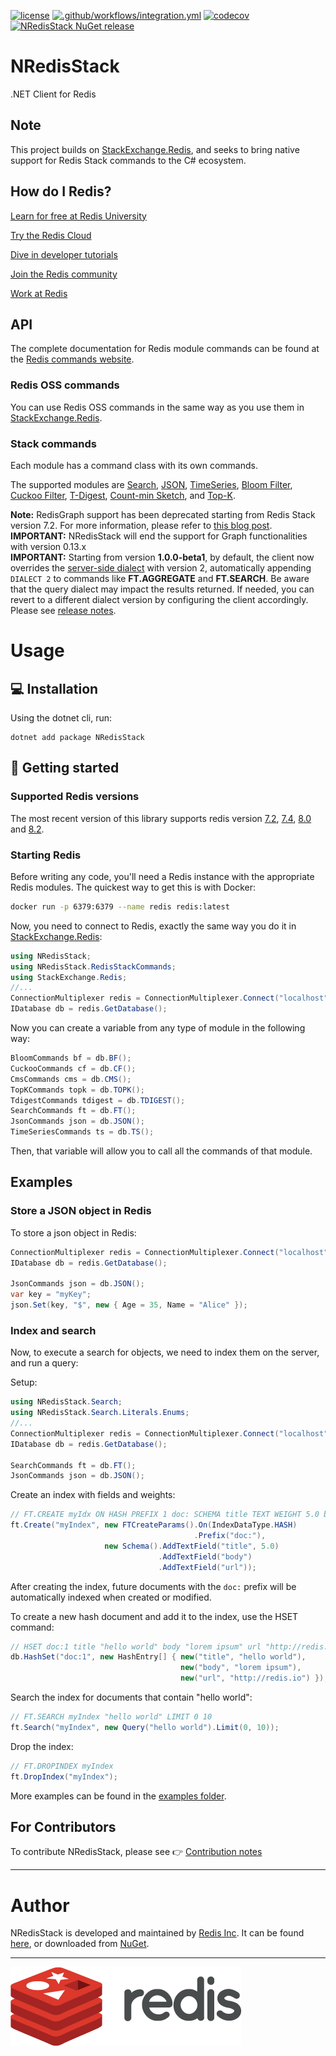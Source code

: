 [![license](https://img.shields.io/github/license/redis/NRedisStack.svg)](https://raw.githubusercontent.com/redis/NRedisStack/master/LICENSE)
[![.github/workflows/integration.yml](https://github.com/redis/NRedisStack/actions/workflows/integration.yml/badge.svg)](https://github.com/redis/NRedisStack/actions/workflows/integration.yml)
[![codecov](https://codecov.io/gh/redis/NRedisStack/branch/master/graph/badge.svg?token=4B0KCNK12D)](https://codecov.io/gh/redis/NRedisStack)
[![NRedisStack NuGet release](https://img.shields.io/nuget/v/NRedisStack.svg?label=nuget&logo=nuget)](https://www.nuget.org/packages/NRedisStack)


# NRedisStack

.NET Client for Redis

## Note

This project builds on [StackExchange.Redis](https://github.com/StackExchange/StackExchange.Redis), and seeks to bring native support for Redis Stack commands to the C# ecosystem.

## How do I Redis?

[Learn for free at Redis University](https://university.redis.io/academy/)

[Try the Redis Cloud](https://redis.io/try-free/)

[Dive in developer tutorials](https://redis.io/learn/)

[Join the Redis community](https://redis.io/community/)

[Work at Redis](https://redis.io/careers/jobs/)

## API

The complete documentation for Redis  module commands can be found at the [Redis commands website](https://redis.io/commands/).

### Redis OSS commands

You can use Redis OSS commands in the same way as you use them in [StackExchange.Redis](https://github.com/StackExchange/StackExchange.Redis).

### Stack commands

Each module has a command class with its own commands.

The supported modules are [Search](https://redis.io/commands/?group=search), [JSON](https://redis.io/commands/?group=json), [TimeSeries](https://redis.io/commands/?group=timeseries), [Bloom Filter](https://redis.io/commands/?group=bf), [Cuckoo Filter](https://redis.io/commands/?group=cf), [T-Digest](https://redis.io/commands/?group=tdigest), [Count-min Sketch](https://redis.io/commands/?group=cms), and [Top-K](https://redis.io/commands/?group=topk).

**Note:** RedisGraph support has been deprecated starting from Redis Stack version 7.2. For more information, please refer to [this blog post](https://redis.com/blog/redisgraph-eol/).<br>
**IMPORTANT:** NRedisStack will end the support for Graph functionalities with version 0.13.x<br>
**IMPORTANT:** Starting from version **1.0.0-beta1**, by default, the client now overrides the [server-side dialect](https://redis.io/docs/latest/develop/interact/search-and-query/advanced-concepts/dialects/) with version 2, automatically appending `DIALECT 2` to commands like **FT.AGGREGATE** and **FT.SEARCH**. Be aware that the query dialect may impact the results returned. If needed, you can revert to a different dialect version by configuring the client accordingly. Please see [release notes](https://github.com/redis/NRedisStack/releases/tag/v1.0.0-beta1).

# Usage

## 💻 Installation

Using the dotnet cli, run:

```text
dotnet add package NRedisStack
```

## 🏁 Getting started

### Supported Redis versions

The most recent version of this library supports redis version 
[7.2](https://github.com/redis/redis/blob/7.2/00-RELEASENOTES),
[7.4](https://github.com/redis/redis/blob/7.4/00-RELEASENOTES),
[8.0](https://github.com/redis/redis/blob/8.0/00-RELEASENOTES) and
[8.2](https://github.com/redis/redis/blob/8.2/00-RELEASENOTES).

### Starting Redis

Before writing any code, you'll need a Redis instance with the appropriate Redis modules. The quickest way to get this is with Docker:

```sh
docker run -p 6379:6379 --name redis redis:latest
```

Now, you need to connect to Redis, exactly the same way you do it in [StackExchange.Redis](https://github.com/StackExchange/StackExchange.Redis):
```csharp
using NRedisStack;
using NRedisStack.RedisStackCommands;
using StackExchange.Redis;
//...
ConnectionMultiplexer redis = ConnectionMultiplexer.Connect("localhost");
IDatabase db = redis.GetDatabase();
```
Now you can create a variable from any type of module in the following way:
```csharp
BloomCommands bf = db.BF();
CuckooCommands cf = db.CF();
CmsCommands cms = db.CMS();
TopKCommands topk = db.TOPK();
TdigestCommands tdigest = db.TDIGEST();
SearchCommands ft = db.FT();
JsonCommands json = db.JSON();
TimeSeriesCommands ts = db.TS();
```
Then, that variable will allow you to call all the commands of that module.

## Examples

### Store a JSON object in Redis

To store a json object in Redis:

```csharp
ConnectionMultiplexer redis = ConnectionMultiplexer.Connect("localhost");
IDatabase db = redis.GetDatabase();

JsonCommands json = db.JSON();
var key = "myKey";
json.Set(key, "$", new { Age = 35, Name = "Alice" });
```

### Index and search
Now, to execute a search  for objects, we need to index them on the server, and run a query:

Setup:

```csharp
using NRedisStack.Search;
using NRedisStack.Search.Literals.Enums;
//...
ConnectionMultiplexer redis = ConnectionMultiplexer.Connect("localhost");
IDatabase db = redis.GetDatabase();

SearchCommands ft = db.FT();
JsonCommands json = db.JSON();
```

Create an index with fields and weights:
```csharp
// FT.CREATE myIdx ON HASH PREFIX 1 doc: SCHEMA title TEXT WEIGHT 5.0 body TEXT url TEXT
ft.Create("myIndex", new FTCreateParams().On(IndexDataType.HASH)
                                         .Prefix("doc:"),
                     new Schema().AddTextField("title", 5.0)
                                 .AddTextField("body")
                                 .AddTextField("url"));
```

After creating the index, future documents with the ```doc:``` prefix will be automatically indexed when created or modified.

To create a new hash document and add it to the index, use the HSET command:
```csharp
// HSET doc:1 title "hello world" body "lorem ipsum" url "http://redis.io"
db.HashSet("doc:1", new HashEntry[] { new("title", "hello world"),
                                      new("body", "lorem ipsum"),
                                      new("url", "http://redis.io") });
```
Search the index for documents that contain "hello world":
```csharp
// FT.SEARCH myIndex "hello world" LIMIT 0 10
ft.Search("myIndex", new Query("hello world").Limit(0, 10));
```
Drop the index:
```csharp
// FT.DROPINDEX myIndex
ft.DropIndex("myIndex");
```

More examples can be found in the [examples folder](Examples).

## For Contributors
To contribute NRedisStack, please see :point_right: [Contribution notes](CONTRIBUTING.md)

------

# Author

NRedisStack is developed and maintained by [Redis Inc](https://redis.com). It can be found [here](
https://github.com/redis/NRedisStack), or downloaded from [NuGet](https://www.nuget.org/packages/NRedisStack).

---

[![Redis](./docs/logo-redis.png)](https://www.redis.com)
